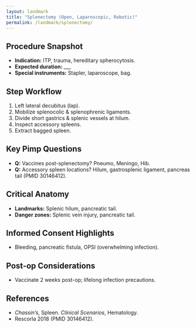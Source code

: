 ```yaml
---
layout: landmark
title: "Splenectomy (Open, Laparoscopic, Robotic)"
permalink: /landmark/splenectomy/
---
```


## Procedure Snapshot
- **Indication:** ITP, trauma, hereditary spherocytosis.  
- **Expected duration:** ___  
- **Special instruments:** Stapler, laparoscope, bag.

## Step Workflow
1. Left lateral decubitus (lap).  
2. Mobilize splenocolic & splenophrenic ligaments.  
3. Divide short gastrics & splenic vessels at hilum.  
4. Inspect accessory spleens.  
5. Extract bagged spleen.

## Key Pimp Questions
- **Q:** Vaccines post-splenectomy?  Pneumo, Meningo, Hib.  
- **Q:** Accessory spleen locations?  Hilum, gastrosplenic ligament, pancreas tail (PMID 30146412).

## Critical Anatomy
- **Landmarks:** Splenic hilum, pancreatic tail.  
- **Danger zones:** Splenic vein injury, pancreatic tail.

## Informed Consent Highlights
- Bleeding, pancreatic fistula, OPSI (overwhelming infection).

## Post-op Considerations
- Vaccinate 2 weeks post-op; lifelong infection precautions.

## References
- *Chassin’s*, Spleen. *Clinical Scenarios*, Hematology.  
- Rescorla 2018 (PMID 30146412).
